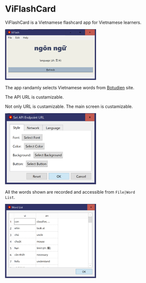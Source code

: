 # ViFlashCard

ViFlashCard is a Vietnamese flashcard app for Vietnamese learners.

<img src="images/ViFlash-main.png" title="ViFlash Main Window" width=300/>

The app randamly selects Vietnamese words from <a href="https://botudien.pythonanywhere.com/" title="Botudien">Botudien</a> site. 

The API URL is custamizable.

Not only URL is custamizable. The main screen is custamizable.

<img src="images/ViFlash-Settings.png" title="ViFlash Settings" width=300/>


All the words shown are recorded and accessible from <code>File|Word List</code>. 

<img src="images/ViFlash-history.png" title="ViFlash Word List" width=300/>
